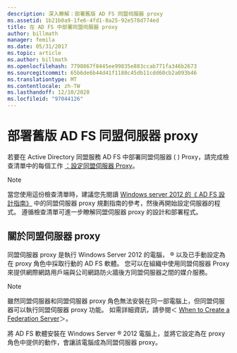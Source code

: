 ```yaml
---
description: 深入瞭解：部署舊版 AD FS 同盟伺服器 proxy
ms.assetid: 1b21b0a9-1fe6-4fd1-8a25-92e578d774ed
title: 在 AD FS 中部署同盟伺服器 proxy
author: billmath
manager: femila
ms.date: 05/31/2017
ms.topic: article
ms.author: billmath
ms.openlocfilehash: 7798867f8445ee99835e883ccab771fa346b2673
ms.sourcegitcommit: 65b6de6b44d41f1180c45db11cdd60cb2a093b46
ms.translationtype: MT
ms.contentlocale: zh-TW
ms.lasthandoff: 12/10/2020
ms.locfileid: "97044126"
---
```

# <a name="deploying-legacy-ad-fs-federation-server-proxies"></a>部署舊版 AD FS 同盟伺服器 proxy

若要在 Active Directory 同盟服務 AD FS 中部署同盟伺服器 \( \) Proxy，請完成檢查清單中的每個工作 [：設定同盟伺服器 Proxy](Checklist--Setting-Up-a-Federation-Server-Proxy.md)。

> [!NOTE]
> 當您使用這份檢查清單時，建議您先閱讀 [Windows server 2012 的《 AD FS 設計指南》](../design/ad-fs-design-guide-in-windows-server-2012.md) 中的同盟伺服器 proxy 規劃指南的參考，然後再開始設定伺服器的程式。 遵循檢查清單可進一步瞭解同盟伺服器 proxy 的設計和部署程式。

## <a name="about-federation-server-proxies"></a>關於同盟伺服器 proxy
同盟伺服器 proxy 是執行 Windows Server 2012 的電腦， &reg; 以及已手動設定為在 proxy 角色中採取行動的 AD FS 軟體。 您可以在組織中使用同盟伺服器 Proxy 來提供網際網路用戶端與公司網路防火牆後方同盟伺服器之間的媒介服務。

> [!NOTE]
> 雖然同盟伺服器和同盟伺服器 proxy 角色無法安裝在同一部電腦上，但同盟伺服器可以執行同盟伺服器 proxy 功能。 如需詳細資訊，請參閱＜ [When to Create a Federation Server](/previous-versions/windows/it-pro/windows-server-2012-R2-and-2012/dd807101(v=ws.11))＞。

將 AD FS 軟體安裝在 Windows Server &reg; 2012 電腦上，並將它設定為在 proxy 角色中提供的動作，會讓該電腦成為同盟伺服器 proxy。


